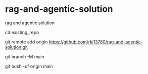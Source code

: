 # rag-and-agentic-solution
rag and agentic solution


cd existing_repo

git remote add origin https://github.com/rkj13780/rag-and-agentic-solution.git

git branch -M main

git push -uf origin main

